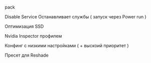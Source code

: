 pack


Disable Service Останавливает службы ( запуск через Power run ) 



Оптимизация SSD


Nvidia Inspector  профилем 


Конфинг с низкими настройками ( + выскоий приоритет )



Пресет для Reshade 
